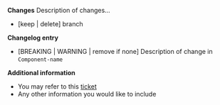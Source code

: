 **Changes**
Description of changes...

-   [keep | delete] branch

<!-- Remove if not required -->

**Changelog entry**

-   [BREAKING | WARNING | remove if none] Description of change in `Component-name`

**Additional information**

-   You may refer to this [ticket](url)
-   Any other information you would like to include

